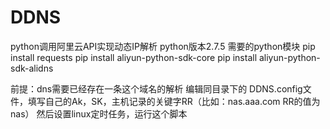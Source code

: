 # DDNS
python调用阿里云API实现动态IP解析
python版本2.7.5 需要的python模块
pip install requests
pip install aliyun-python-sdk-core
pip install aliyun-python-sdk-alidns

前提：dns需要已经存在一条这个域名的解析
编辑同目录下的 DDNS.config文件，填写自己的Ak，SK，主机记录的关键字RR（比如：nas.aaa.com  RR的值为nas）
然后设置linux定时任务，运行这个脚本
